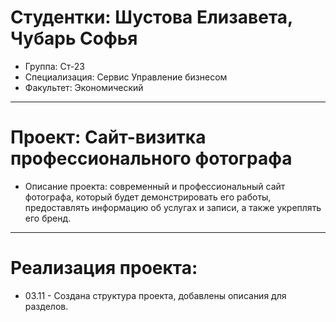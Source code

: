 # Студентки: Шустова Елизавета, Чубарь Софья
- Группа: Ст-23
- Специализация: Сервис Управление бизнесом
- Факультет: Экономический
---
# Проект: Сайт-визитка профессионального фотографа
- Описание проекта: современный и профессиональный сайт фотографа, который будет демонстрировать его работы, предоставлять информацию об услугах и записи, а также укреплять его бренд.
---
# Реализация проекта:
- 03.11 - Создана структура проекта, добавлены описания для разделов.